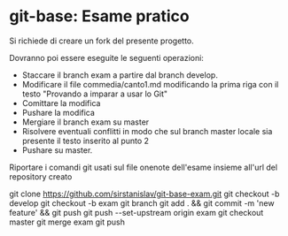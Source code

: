 # git-base: Esame pratico

Si richiede di creare un fork del presente progetto.

Dovranno poi essere eseguite le seguenti operazioni:

* Staccare il branch exam a partire dal branch develop.
* Modificare il file commedia/canto1.md modificando la prima riga con il testo "Provando a imparar a usar lo Git"
* Comittare la modifica
* Pushare la modifica
* Mergiare il branch exam su master
* Risolvere eventuali conflitti in modo che sul branch master locale sia presente il testo inserito al punto 2
* Pushare su master.

Riportare i comandi git usati sul file onenote dell'esame insieme all'url del repository creato


git clone https://github.com/sirstanislav/git-base-exam.git
git checkout -b develop
git checkout -b exam
git branch
git add . && git commit -m 'new feature' && git push
git push --set-upstream origin exam
git checkout master
git merge exam
git push
